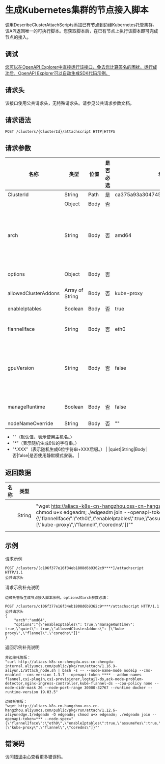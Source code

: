 # 生成Kubernetes集群的节点接入脚本

调用DescribeClusterAttachScripts添加已有节点到边缘Kubernetes托管集群。该API返回唯一的可执行脚本。您获取脚本后，在已有节点上执行该脚本即可完成节点的接入。

## 调试

[您可以在OpenAPI Explorer中直接运行该接口，免去您计算签名的困扰。运行成功后，OpenAPI Explorer可以自动生成SDK代码示例。](https://api.aliyun.com/#product=CS&api=DescribeClusterAttachScripts&type=ROA&version=2015-12-15)

## 请求头

该接口使用公共请求头，无特殊请求头。请参见公共请求参数文档。

## 请求语法

```
POST /clusters/{ClusterId}/attachscript HTTP|HTTPS
```

## 请求参数

|名称|类型|位置|是否必选|示例值|描述|
|--|--|--|----|---|--|
|ClusterId|String|Path|是|ca375a93a30474552ad2a0ebe183e\*\*\*\*|集群ID。 |
| |Object|Body|否| |1 |
|arch|String|Body|否|amd64|节点CPU架构。支持的CPU架构包括:amd64、arm、arm64。默认amd64。当集群类型为边缘托管版时必填。 |
|options|Object|Body|否| |节点的接入配置参数，当集群类型为边缘托管版时必填。 |
|allowedClusterAddons|Array of String|Body|否|kube-proxy|组件名称。 |
|enableIptables|Boolean|Body|否|true|是否开启iptables，默认值true。 |
|flannelIface|String|Body|否|eth0|flannel使用的网卡名。默认使用节点默认路由的网卡名。 |
|gpuVersion|String|Body|否|false|表示要接入的节点是否为GPU节点，默认为空。当前支持的GPU版本是Nvidia\_Tesla\_T4、Nvidia\_Tesla\_P4、Nvidia\_Tesla\_P100。 |
|manageRuntime|Boolean|Body|否|false|是否由edgeadm安装并检测Runtime，默认false。 |
|nodeNameOverride|String|Body|否|""|设置节点名。

 -   ""（默认值，表示使用主机名。）
-   "\*"（表示随机生成6位的字符串。）
-   "\*.XXX"（表示随机生成6位字符串+XXX后缀。） |
|quiet|String|Body|否|false|是否使用静默模式安装。 |

## 返回数据

|名称|类型|示例值|描述|
|--|--|---|--|
| |String|"wget http://aliacs-k8s-cn-hangzhou.oss-cn-hangzhou.aliyuncs.com/public/pkg/run/attach/1.12.6-aliyunedge.1/edgeadm -O edgeadm; chmod u+x edgeadm; ./edgeadm join --openapi-token=XXX --node-spec="\{\\"flannelIface\\":\\"eth0\\",\\"enableIptables\\":true,\\"assumeYes\\":true,\\"manageRuntime\\":true,\\"nodeNameStrategy\\":\\"hostname\\",\\"enabledAddons\\":\[\\"kube-proxy\\",\\"flannel\\",\\"coredns\\"\]\}""|节点接入脚本。 |

## 示例

请求示例

```
POST /clusters/[c106f377e16f34eb1808d6b9362c9****]/attachscript HTTP/1.1
公共请求头
```

请求示例补充说明

```
边缘托管版生成节点接入脚本示例，options和arch参数必填：

POST /clusters/c106f377e16f34eb1808d6b9362c9****/attachscript HTTP/1.1
公共请求头
{
    "arch":"amd64",
    "options":"{\"enableIptables\": true,\"manageRuntime\": true,\"quiet\": true,\"allowedClusterAddons\": [\"kube-proxy\",\"flannel\",\"coredns\"]}"
}
```

返回示例补充说明

```
非边缘托管版：
"curl http://aliacs-k8s-cn-chengdu.oss-cn-chengdu-internal.aliyuncs.com/public/pkg/run/attach/1.16.9-aliyun.1/attach_node.sh | bash -s -- --node-name-mode nodeip --cms-enabled --cms-version 1.3.7 --openapi-token **** --addon-names flannel,csi-plugin,csi-provisioner,logtail-ds,ack-node-problem-detector,nginx-ingress-controller,kube-flannel-ds --cpu-policy none --node-cidr-mask 26 --node-port-range 30000-32767 --runtime docker --runtime-version 19.03.5"

边缘托管版：
"wget http://aliacs-k8s-cn-hangzhou.oss-cn-hangzhou.aliyuncs.com/public/pkg/run/attach/1.12.6-aliyunedge.1/edgeadm -O edgeadm; chmod u+x edgeadm; ./edgeadm join --openapi-token=*** --node-spec="{\"flannelIface\":\"eth0\",\"enableIptables\":true,\"assumeYes\":true,\"manageRuntime\":true,\"nodeNameStrategy\":\"hostname\",\"enabledAddons\":[\"kube-proxy\",\"flannel\",\"coredns\"]}""

```

## 错误码

访问[错误中心](https://error-center.alibabacloud.com/status/product/CS)查看更多错误码。

